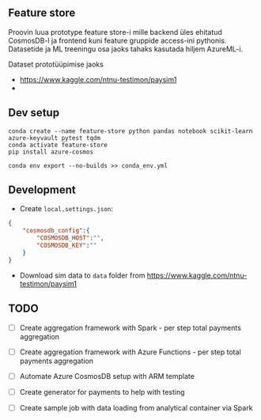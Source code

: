 Feature store
------------------

Proovin luua prototype feature store-i mille backend üles ehitatud CosmosDB-l 
ja frontend kuni feature gruppide access-ini pythonis. Datasetide ja ML
treeningu osa jaoks tahaks kasutada hiljem AzureML-i.

Dataset prototüüpimise jaoks
  * https://www.kaggle.com/ntnu-testimon/paysim1
  *

Dev setup
---------
```
conda create --name feature-store python pandas notebook scikit-learn azure-keyvault pytest tqdm
conda activate feature-store
pip install azure-cosmos

conda env export --no-builds >> conda_env.yml
```



Development
-----------
  * Create `local.settings.json`:
```json
{
    "cosmosdb_config":{
        "COSMOSDB_HOST":"",
        "COSMOSDB_KEY":""
    }
}
```
  * Download sim data to `data` folder from https://www.kaggle.com/ntnu-testimon/paysim1


TODO
----
  - [ ] Create aggregation framework with Spark - per step total payments aggregation
  - [ ] Create aggregation framework with Azure Functions - per step total payments aggregation
  - [ ] Automate Azure CosmosDB setup with ARM template
  - [ ] Create generator for payments to help with testing
  - [ ] Create sample job with data loading from analytical container via Spark

  

